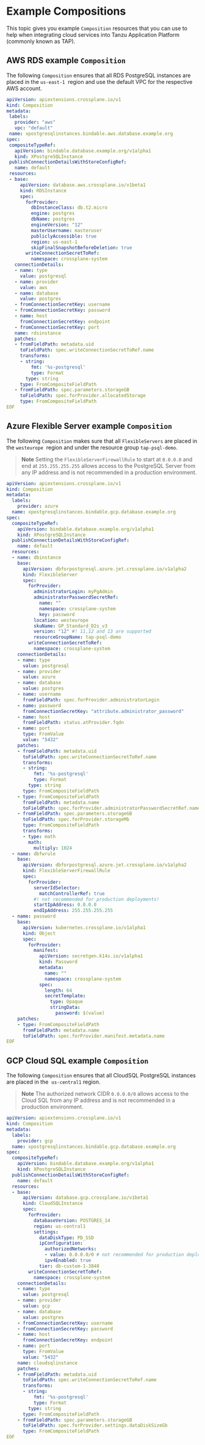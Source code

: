 # Example Compositions

This topic gives you example `Composition` resources that you can use to help when integrating cloud
services into Tanzu Application Platform (commonly known as TAP).

## <a id="aws"></a>  AWS RDS example `Composition`

The following `Composition` ensures that all RDS PostgreSQL instances are placed in the `us-east-1` 
region and use the default VPC for the respective AWS account.

```yaml
apiVersion: apiextensions.crossplane.io/v1
kind: Composition
metadata:
 labels:
   provider: "aws"
   vpc: "default"
 name: xpostgresqlinstances.bindable.aws.database.example.org
spec:
 compositeTypeRef:
   apiVersion: bindable.database.example.org/v1alpha1
   kind: XPostgreSQLInstance
 publishConnectionDetailsWithStoreConfigRef:
   name: default
 resources:
 - base:
     apiVersion: database.aws.crossplane.io/v1beta1
     kind: RDSInstance
     spec:
       forProvider:
         dbInstanceClass: db.t2.micro
         engine: postgres
         dbName: postgres
         engineVersion: "12"
         masterUsername: masteruser
         publiclyAccessible: true
         region: us-east-1
         skipFinalSnapshotBeforeDeletion: true
       writeConnectionSecretToRef:
         namespace: crossplane-system
   connectionDetails:
   - name: type
     value: postgresql
   - name: provider
     value: aws
   - name: database
     value: postgres
   - fromConnectionSecretKey: username
   - fromConnectionSecretKey: password
   - name: host
     fromConnectionSecretKey: endpoint
   - fromConnectionSecretKey: port
   name: rdsinstance
   patches:
   - fromFieldPath: metadata.uid
     toFieldPath: spec.writeConnectionSecretToRef.name
     transforms:
     - string:
         fmt: '%s-postgresql'
         type: Format
       type: string
     type: FromCompositeFieldPath
   - fromFieldPath: spec.parameters.storageGB
     toFieldPath: spec.forProvider.allocatedStorage
     type: FromCompositeFieldPath
EOF
```

## <a id="azure"></a>  Azure Flexible Server example `Composition`

The following `Composition` makes sure that all `FlexibleServers` are placed in the `westeurope` 
region and under the resource group `tap-psql-demo`.

> **Note** Setting the `FlexibleServerFirewallRule` to start at `0.0.0.0` and end at `255.255.255.255`
> allows access to the PostgreSQL Server from any IP address and is not recommended in a production
> environment.

```yaml
apiVersion: apiextensions.crossplane.io/v1
kind: Composition
metadata:
  labels:
    provider: azure
  name: xpostgresqlinstances.bindable.gcp.database.example.org
spec:
  compositeTypeRef:
    apiVersion: bindable.database.example.org/v1alpha1
    kind: XPostgreSQLInstance
  publishConnectionDetailsWithStoreConfigRef:
    name: default
  resources:
  - name: dbinstance
    base:
      apiVersion: dbforpostgresql.azure.jet.crossplane.io/v1alpha2
      kind: FlexibleServer
      spec:
        forProvider:
          administratorLogin: myPgAdmin
          administratorPasswordSecretRef:
            name: ""
            namespace: crossplane-system
            key: password
          location: westeurope
          skuName: GP_Standard_D2s_v3
          version: "12" #! 11,12 and 13 are supported
          resourceGroupName: tap-psql-demo
        writeConnectionSecretToRef:
          namespace: crossplane-system
    connectionDetails:
    - name: type
      value: postgresql
    - name: provider
      value: azure
    - name: database
      value: postgres
    - name: username
      fromFieldPath: spec.forProvider.administratorLogin
    - name: password
      fromConnectionSecretKey: "attribute.administrator_password"
    - name: host
      fromFieldPath: status.atProvider.fqdn
    - name: port
      type: FromValue
      value: "5432"
    patches:
    - fromFieldPath: metadata.uid
      toFieldPath: spec.writeConnectionSecretToRef.name
      transforms:
      - string:
          fmt: '%s-postgresql'
          type: Format
        type: string
      type: FromCompositeFieldPath
    - type: FromCompositeFieldPath
      fromFieldPath: metadata.name
      toFieldPath: spec.forProvider.administratorPasswordSecretRef.name
    - fromFieldPath: spec.parameters.storageGB
      toFieldPath: spec.forProvider.storageMb
      type: FromCompositeFieldPath
      transforms:
      - type: math
        math:
          multiply: 1024
  - name: dbfwrule
    base:
      apiVersion: dbforpostgresql.azure.jet.crossplane.io/v1alpha2
      kind: FlexibleServerFirewallRule
      spec:
        forProvider:
          serverIdSelector:
            matchControllerRef: true
          #! not recommended for production deployments!
          startIpAddress: 0.0.0.0
          endIpAddress: 255.255.255.255
  - name: password
    base:
      apiVersion: kubernetes.crossplane.io/v1alpha1
      kind: Object
      spec:
        forProvider:
          manifest:
            apiVersion: secretgen.k14s.io/v1alpha1
            kind: Password
            metadata:
              name: ""
              namespace: crossplane-system
            spec:
              length: 64
              secretTemplate:
                type: Opaque
                stringData:
                  password: $(value)
    patches:
    - type: FromCompositeFieldPath
      fromFieldPath: metadata.name
      toFieldPath: spec.forProvider.manifest.metadata.name
EOF
```

## <a id="gcp"></a> GCP Cloud SQL example `Composition`

The following `Composition` ensures that all CloudSQL PostgreSQL instances are placed in the 
`us-central1` region.

> **Note** The authorized network CIDR `0.0.0.0/0` allows access to the Cloud SQL from any IP address
> and is not recommended in a production environment.

```yaml
apiVersion: apiextensions.crossplane.io/v1
kind: Composition
metadata:
  labels:
    provider: gcp
  name: xpostgresqlinstances.bindable.gcp.database.example.org
spec:
  compositeTypeRef:
    apiVersion: bindable.database.example.org/v1alpha1
    kind: XPostgreSQLInstance
  publishConnectionDetailsWithStoreConfigRef:
    name: default
  resources:
  - base:
      apiVersion: database.gcp.crossplane.io/v1beta1
      kind: CloudSQLInstance
      spec:
        forProvider:
          databaseVersion: POSTGRES_14
          region: us-central1
          settings:
            dataDiskType: PD_SSD
            ipConfiguration:
              authorizedNetworks:
              - value: 0.0.0.0/0 # not recommended for production deployments!
              ipv4Enabled: true
            tier: db-custom-1-3840
        writeConnectionSecretToRef:
          namespace: crossplane-system
    connectionDetails:
    - name: type
      value: postgresql
    - name: provider
      value: gcp
    - name: database
      value: postgres
    - fromConnectionSecretKey: username
    - fromConnectionSecretKey: password
    - name: host
      fromConnectionSecretKey: endpoint
    - name: port
      type: FromValue
      value: "5432"
    name: cloudsqlinstance
    patches:
    - fromFieldPath: metadata.uid
      toFieldPath: spec.writeConnectionSecretToRef.name
      transforms:
      - string:
          fmt: '%s-postgresql'
          type: Format
        type: string
      type: FromCompositeFieldPath
    - fromFieldPath: spec.parameters.storageGB
      toFieldPath: spec.forProvider.settings.dataDiskSizeGb
      type: FromCompositeFieldPath
EOF
```
